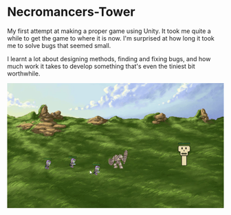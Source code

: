 # Necromancers-Tower
My first attempt at making a proper game using Unity. It took me quite a while to get the game to where it is now. I'm surprised at how long it took me to solve bugs that seemed small. 

I learnt a lot about designing methods, finding and fixing bugs, and how much work it takes to develop something that's even the tiniest bit worthwhile.

![gameplay demo](/gameplay.gif)
